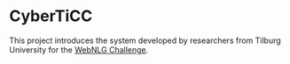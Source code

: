 # CyberTiCC

This project introduces the system developed by researchers from Tilburg University for the [WebNLG Challenge](http://talc1.loria.fr/webnlg/stories/challenge.html).